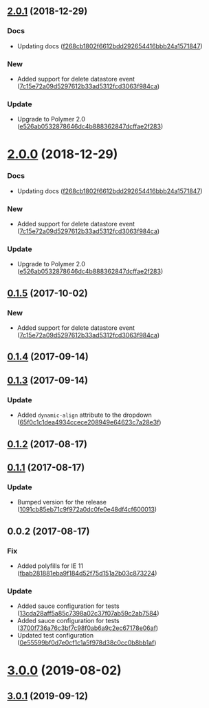 <a name="2.0.1"></a>
## [2.0.1](https://github.com/advanced-rest-client/environment-selector/compare/0.1.3...2.0.1) (2018-12-29)


### Docs

* Updating docs ([f268cb1802f6612bdd292654416bbb24a1571847](https://github.com/advanced-rest-client/environment-selector/commit/f268cb1802f6612bdd292654416bbb24a1571847))

### New

* Added support for delete datastore event ([7c15e72a09d5297612b33ad5312fcd3063f984ca](https://github.com/advanced-rest-client/environment-selector/commit/7c15e72a09d5297612b33ad5312fcd3063f984ca))

### Update

* Upgrade to Polymer 2.0 ([e526ab0532878646dc4b888362847dcffae2f283](https://github.com/advanced-rest-client/environment-selector/commit/e526ab0532878646dc4b888362847dcffae2f283))



<a name="2.0.0"></a>
# [2.0.0](https://github.com/advanced-rest-client/environment-selector/compare/0.1.3...2.0.0) (2018-12-29)


### Docs

* Updating docs ([f268cb1802f6612bdd292654416bbb24a1571847](https://github.com/advanced-rest-client/environment-selector/commit/f268cb1802f6612bdd292654416bbb24a1571847))

### New

* Added support for delete datastore event ([7c15e72a09d5297612b33ad5312fcd3063f984ca](https://github.com/advanced-rest-client/environment-selector/commit/7c15e72a09d5297612b33ad5312fcd3063f984ca))

### Update

* Upgrade to Polymer 2.0 ([e526ab0532878646dc4b888362847dcffae2f283](https://github.com/advanced-rest-client/environment-selector/commit/e526ab0532878646dc4b888362847dcffae2f283))



<a name="0.1.5"></a>
## [0.1.5](https://github.com/advanced-rest-client/environment-selector/compare/0.1.3...0.1.5) (2017-10-02)


### New

* Added support for delete datastore event ([7c15e72a09d5297612b33ad5312fcd3063f984ca](https://github.com/advanced-rest-client/environment-selector/commit/7c15e72a09d5297612b33ad5312fcd3063f984ca))



<a name="0.1.4"></a>
## [0.1.4](https://github.com/advanced-rest-client/environment-selector/compare/0.1.3...0.1.4) (2017-09-14)




<a name="0.1.3"></a>
## [0.1.3](https://github.com/advanced-rest-client/environment-selector/compare/0.1.2...0.1.3) (2017-09-14)


### Update

* Added `dynamic-align` attribute to the dropdown ([65f0c1c1dea4934ccece208949e64623c7a28e3f](https://github.com/advanced-rest-client/environment-selector/commit/65f0c1c1dea4934ccece208949e64623c7a28e3f))



<a name="0.1.2"></a>
## [0.1.2](https://github.com/advanced-rest-client/environment-selector/compare/0.1.1...0.1.2) (2017-08-17)




<a name="0.1.1"></a>
## [0.1.1](https://github.com/advanced-rest-client/environment-selector/compare/0.0.2...0.1.1) (2017-08-17)


### Update

* Bumped version for the release ([1091cb85eb71c9f972a0dc0fe0e48df4cf600013](https://github.com/advanced-rest-client/environment-selector/commit/1091cb85eb71c9f972a0dc0fe0e48df4cf600013))



<a name="0.0.2"></a>
## 0.0.2 (2017-08-17)


### Fix

* Added polyfills for IE 11 ([fbab281881eba9f184d52f75d151a2b03c873224](https://github.com/advanced-rest-client/environment-selector/commit/fbab281881eba9f184d52f75d151a2b03c873224))

### Update

* Added sauce configuration for tests ([13cda28aff5a85c7398a02c37f07ab59c2ab7584](https://github.com/advanced-rest-client/environment-selector/commit/13cda28aff5a85c7398a02c37f07ab59c2ab7584))
* Added sauce configuration for tests ([3700f736a76c3bf7c98f0ab6a9c2ec67178e06af](https://github.com/advanced-rest-client/environment-selector/commit/3700f736a76c3bf7c98f0ab6a9c2ec67178e06af))
* Updated test configuration ([0e55599bf0d7e0cf1c1a5f978d38c0cc0b8bb1af](https://github.com/advanced-rest-client/environment-selector/commit/0e55599bf0d7e0cf1c1a5f978d38c0cc0b8bb1af))



# [3.0.0](https://github.com/advanced-rest-client/environment-selector/compare/0.1.3...3.0.0) (2019-08-02)



## [3.0.1](https://github.com/advanced-rest-client/environment-selector/compare/0.1.3...3.0.1) (2019-09-12)



